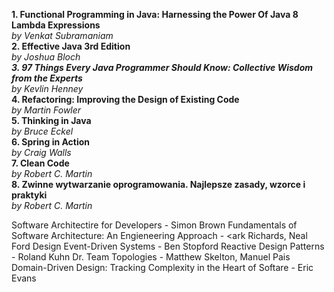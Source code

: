 **1. Functional Programming in Java: Harnessing the Power Of Java 8 Lambda Expressions**    
*by Venkat Subramaniam*    
**2. Effective Java 3rd Edition**    
*by Joshua Bloch    
**3. 97 Things Every Java Programmer Should Know: Collective Wisdom from the Experts**    
by Kevlin Henney*    
**4. Refactoring: Improving the Design of Existing Code**    
*by Martin Fowler*    
**5. Thinking in Java**    
*by Bruce Eckel*    
**6. Spring in Action**    
*by Craig Walls*    
**7.  Clean Code**    
*by Robert C. Martin*    
**8. Zwinne wytwarzanie oprogramowania. Najlepsze zasady, wzorce i praktyki**    
*by Robert C. Martin*    

Software Architectire for Developers - Simon Brown
Fundamentals of Software Architecture: An Engieneering Approach - <ark Richards, Neal Ford
Design Event-Driven Systems - Ben Stopford
Reactive Design Patterns - Roland Kuhn Dr.
Team Topologies - Matthew Skelton, Manuel Pais
Domain-Driven Design: Tracking Complexity in the Heart of Softare - Eric Evans
